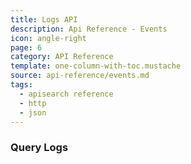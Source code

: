 ```yaml
---
title: Logs API
description: Api Reference - Events
icon: angle-right
page: 6
category: API Reference
template: one-column-with-toc.mustache
source: api-reference/events.md
tags:
  - apisearch reference
  - http
  - json
---
```


### Query Logs